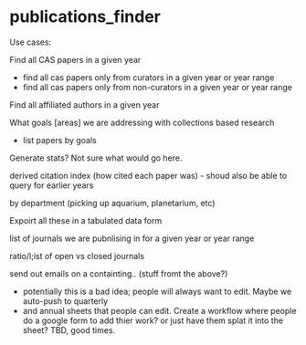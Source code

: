 # publications_finder

Use cases:

Find all CAS papers in a given year
  * find all cas papers only from curators in a given year or year range
  * find all cas papers only from non-curators in a given year or year range

Find all affiliated authors in a given year
 
What goals [areas] we are addressing with collections based research
 * list papers by goals

Generate stats? Not sure what would go here.

derived citation index (how cited each paper was) - shoud also be able to query for earlier years

by department (picking up aquarium, planetarium, etc)

Expoirt all these in a tabulated data form

list of journals we are pubnlising in for a given year or year range

ratio/l;ist of open vs closed journals

send out emails on a <interval to be determined> containting.. (stuff fromt the above?)
 - potentially this is a bad idea; people will always want to edit. Maybe we auto-push to quarterly
 - and annual sheets that people can edit. Create a workflow where people do a google form to add thier 
   work? or just have them splat it into the sheet? TBD, good times.





